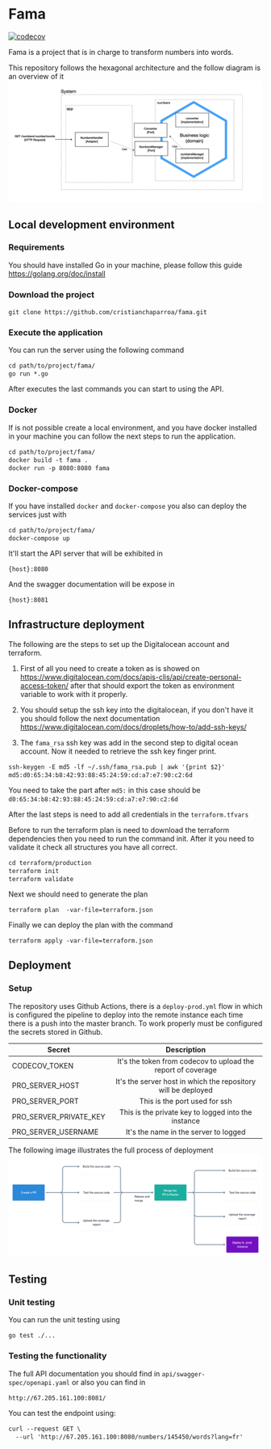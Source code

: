 # Fama

[![codecov](https://codecov.io/gh/cristianchaparroa/fama/branch/master/graph/badge.svg?token=BTHAPCM0II)](https://codecov.io/gh/cristianchaparroa/fama)

Fama is a project that is in charge to transform numbers into words.

This repository follows the hexagonal architecture and the follow diagram is an
overview of it
 ![](./images/diagram-arq.png)

## Local development environment

### Requirements

You should have installed Go in your machine, please follow this guide https://golang.org/doc/install 

### Download the project 

```shell script
git clone https://github.com/cristianchaparroa/fama.git 
```
### Execute the application

You can run the server using the following command

```shell script
cd path/to/project/fama/
go run *.go
``` 

After executes the last commands you can start to using the API. 

### Docker

If is not possible create a local environment, and you have docker installed in 
your machine you can follow the next steps to run the application.

```shell script
cd path/to/project/fama/
docker build -t fama .
docker run -p 8080:8080 fama
```


### Docker-compose

If you have installed `docker` and `docker-compose` you also can deploy the services just with

```shell script
cd path/to/project/fama/
docker-compose up
```
It'll start the API server that will be exhibited in
```
{host}:8080
```
And the swagger documentation will be expose in 
```
{host}:8081
``` 

## Infrastructure deployment

The following are the steps to set up the Digitalocean account and terraform.

1. First of all you need to create a token as is showed on https://www.digitalocean.com/docs/apis-clis/api/create-personal-access-token/
after that should export the token as environment variable to work with it properly.

2. You should setup the ssh key into the digitalocean, if you don't have it you should follow the next documentation https://www.digitalocean.com/docs/droplets/how-to/add-ssh-keys/

3. The `fama_rsa` ssh key was add in the second step to digital ocean account. 
Now it needed to retrieve the ssh key finger print.

```shell script
ssh-keygen -E md5 -lf ~/.ssh/fama_rsa.pub | awk '{print $2}'
md5:d0:65:34:b8:42:93:88:45:24:59:cd:a7:e7:90:c2:6d
```
You need to take the part after `md5:` in this case should be `d0:65:34:b8:42:93:88:45:24:59:cd:a7:e7:90:c2:6d`

After the last steps is need to add all credentials in the `terraform.tfvars`

Before to run the terraform plan is need to download the terraform dependencies then you need to run the command init.
After it you need to validate it check all structures you have all correct.
```shell script
cd terraform/production
terraform init
terraform validate
```

Next we should need to generate the plan
```shell script
terraform plan  -var-file=terraform.json
```

Finally we can deploy the plan with the command
```shell script
terraform apply -var-file=terraform.json
```


## Deployment 

### Setup
The repository uses Github Actions, there is a `deploy-prod.yml` flow in 
which is configured the pipeline to deploy into the remote instance each time  
there is a push into the master branch. To work properly must be configured the secrets stored in Github.

| Secret   |      Description      | 
|----------|:-------------:|
| CODECOV_TOKEN|  It's the token from codecov to upload the report of coverage | 
| PRO_SERVER_HOST |    It's the server host in which the repository will be deployed   |  
| PRO_SERVER_PORT|  This is the port used for ssh |  
| PRO_SERVER_PRIVATE_KEY|  This is the private key to logged into the instance |  
| PRO_SERVER_USERNAME|   It's the name in the server to logged  |  

The following image illustrates the full process of deployment
 ![](./images/pipeline-deploy-production.png)

## Testing

### Unit testing

You can run the unit testing using
```shell script
go test ./... 
``` 

### Testing the functionality 

The full API documentation you should find in `api/swagger-spec/openapi.yaml` or
also you can find in 
```shell script
http://67.205.161.100:8081/
``` 
You can test the endpoint using:

```shell script
curl --request GET \
  --url 'http://67.205.161.100:8080/numbers/145450/words?lang=fr'
```
